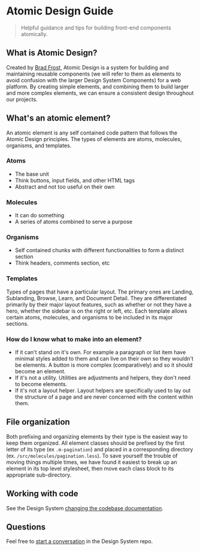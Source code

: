 # Atomic Design Guide

> Helpful guidance and tips for building front-end components atomically.

## What is Atomic Design?

Created by [Brad Frost](http://bradfrost.com/blog/post/atomic-web-design/), Atomic Design is a system for building and maintaining reusable components (we will refer to them as elements to avoid confusion with the larger Design System Components) for a web platform. By creating simple elements, and combining them to build larger and more complex elements, we can ensure a consistent design throughout our projects.

## What's an atomic element?

An atomic element is any self contained code pattern that follows the Atomic Design principles. The types of elements are atoms, molecules, organisms, and templates.

### Atoms

- The base unit
- Think buttons, input fields, and other HTML tags
- Abstract and not too useful on their own

### Molecules

- It can do something
- A series of atoms combined to serve a purpose

### Organisms

- Self contained chunks with different functionalities to form a distinct section
- Think headers, comments section, etc

### Templates

Types of pages that have a particular layout. The primary ones are Landing, Sublanding, Browse, Learn, and Document Detail. They are differentiated primarily by their major layout features, such as whether or not they have a hero, whether the sidebar is on the right or left, etc. Each template allows certain atoms, molecules, and organisms to be included in its major sections.

### How do I know what to make into an element?

- If it can't stand on it's own. For example a paragraph or list item have minimal styles added to them and can live on their own so they wouldn't be elements. A button is more complex (comparatively) and so it should become an element.
- If it's not a utility. Utilities are adjustments and helpers, they don't need to become elements.
- If it's not a layout helper. Layout helpers are specifically used to lay out the structure of a page and are never concerned with the content within them.

## File organization

Both prefixing and organizing elements by their type is the easiest way to keep them organized. All element classes should be prefixed by the first letter of its type (ex `.m-pagination`) and placed in a corresponding directory (ex. `/src/molecules/pagination.less`). To save yourself the trouble of moving things multiple times, we have found it easiest to break up an element in its top level stylesheet, then move each class block to its appropriate sub-directory.

## Working with code

See the Design System [changing the codebase documentation](https://github.com/cfpb/design-system/blob/main/CONTRIBUTING.md#changing-the-codebase).

## Questions

Feel free to [start a conversation](https://github.com/cfpb/design-system/issues/new) in the Design System repo.